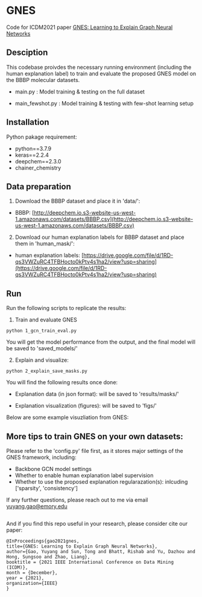 # GNES
Code for ICDM2021 paper [GNES: Learning to Explain Graph Neural Networks](https://www.researchgate.net/profile/Yuyang-Gao-4/publication/355259484_GNES_Learning_to_Explain_Graph_Neural_Networks/links/616986a6b90c512662459391/GNES-Learning-to-Explain-Graph-Neural-Networks.pdf)



## Desciption
This codebase proivdes the necessary running environment (including the human explanation label) to train and evaluate the proposed GNES model on the BBBP molecular datasets. 

* main.py : Model training & testing on the full dataset

* main_fewshot.py : Model training & testing with few-shot learning setup

##  Installation

Python pakage requirement:
- python==3.7.9
- keras==2.2.4
- deepchem==2.3.0
- chainer_chemistry

## Data preparation

1. Download the BBBP dataset and place it in 'data/':
* BBBP: [http://deepchem.io.s3-website-us-west-1.amazonaws.com/datasets/BBBP.csv](http://deepchem.io.s3-website-us-west-1.amazonaws.com/datasets/BBBP.csv)

2. Download our human explanation labels for BBBP dataset and place them in 'human_mask/':
* human explanation labels: [https://drive.google.com/file/d/1RD-qs3VWZuRC4TFBHocto0kPtv4s1ha2/view?usp=sharing](https://drive.google.com/file/d/1RD-qs3VWZuRC4TFBHocto0kPtv4s1ha2/view?usp=sharing)

## Run 

Run the following scripts to replicate the results:

1. Train and evaluate GNES
```
python 1_gcn_train_eval.py
```
You will get the model performance from the output, and the final model will be saved to 'saved_models/'

2. Explain and visualize:
```
python 2_explain_save_masks.py
```
You will find the following results once done:

- Explanation data (in json format): will be saved to 'results/masks/'

- Explanation visualization (figures): will be saved to 'figs/'

Below are some example visuzliation from GNES:


## More tips to train GNES on your own datasets:

Please refer to the 'config.py' file first, as it stores major settings of the GNES framework, including:

- Backbone GCN model settings
- Whether to enable human explanation label supervision
- Whether to use the proposed explanation regularazation(s): inlcuding \['sparsity', 'consistency'\] 

If any further questions, please reach out to me via email yuyang.gao@emory.edu

##

And if you find this repo useful in your research, please consider cite our paper:


    

    @InProceedings{gao2021gnes,
    title={GNES: Learning to Explain Graph Neural Networks},
    author={Gao, Yuyang and Sun, Tong and Bhatt, Rishab and Yu, Dazhou and Hong, Sungsoo and Zhao, Liang},
    booktitle = {2021 IEEE International Conference on Data Mining (ICDM)},
    month = {December},
    year = {2021},
    organization={IEEE}
    }
